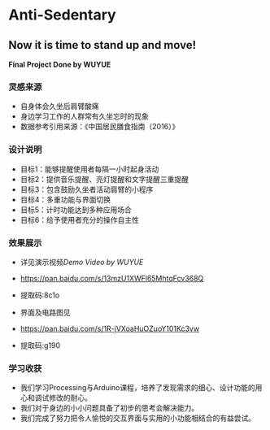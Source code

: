 # Anti-Sedentary
## Now it is time to stand up and move!
**Final Project Done by WUYUE**



### 灵感来源
* 自身体会久坐后肩臂酸痛
* 身边学习工作的人群常有久坐忘时的现象
* 数据参考引用来源：《中国居民膳食指南（2016）》

### 设计说明

* 目标1：能够提醒使用者每隔一小时起身活动
* 目标2：提供音乐提醒、亮灯提醒和文字提醒三重提醒
* 目标3：包含鼓励久坐者活动肩臂的小程序
* 目标4：多重功能与界面切换
* 目标5：计时功能达到多种应用场合
* 目标6：给予使用者充分的操作自主性

### 效果展示
* 详见演示视频*Demo Video by WUYUE*
* https://pan.baidu.com/s/13mzU1XWFl65MhtqFcv368Q 
* 提取码:8c1o

* 界面及电路图见
* https://pan.baidu.com/s/1R-jVXoaHuOZuoY101Kc3vw 
* 提取码:g190

### 学习收获
* 我们学习Processing与Arduino课程，培养了发现需求的细心、设计功能的用心和调试修改的耐心。
* 我们对于身边的小小问题具备了初步的思考会解决能力。
* 我们完成了努力把令人愉悦的交互界面与实用的小功能相结合的有益尝试。
